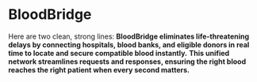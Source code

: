 # BloodBridge
Here are two clean, strong lines:  **BloodBridge eliminates life-threatening delays by connecting hospitals, blood banks, and eligible donors in real time to locate and secure compatible blood instantly.** **This unified network streamlines requests and responses, ensuring the right blood reaches the right patient when every second matters.**
